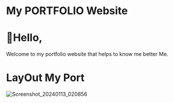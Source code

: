 # My PORTFOLIO Website 

# 👋Hello,
Welcome to my portfolio website that helps to know me better Me.

# LayOut My Port
![Screenshot_20240113_020856](https://github.com/yenurkar-ganesh/portfolio/assets/122092957/5775edb2-a4ac-42a4-9b50-0c96e216f3a1)
